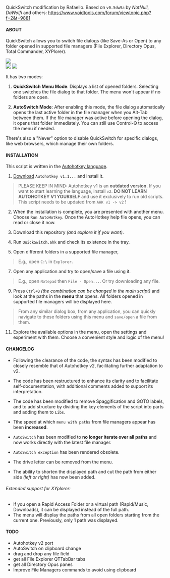 QuickSwitch modification by Rafaello. Based on `v0.5dw9a` by *NotNull*, *DaWolfi* and others: https://www.voidtools.com/forum/viewtopic.php?f=2&t=9881

#### ABOUT

QuickSwitch allows you to switch file dialogs (like Save-As or Open) to any folder opened in supported file managers (File Explorer, Directory Opus, Total Commander, XYPlorer). 

![](https://github.com/JoyHak/QuickSwitch-/blob/main/Images/(3).png)	
![](https://github.com/JoyHak/QuickSwitch-/blob/main/Images/(4).png)
![](https://github.com/JoyHak/QuickSwitch-/blob/main/Images/(5).png)

It has two modes:

1. **QuickSwitch Menu Mode**: Displays a list of opened folders. Selecting one switches the file dialog to that folder. The menu won't appear if no folders are open.

2. **AutoSwitch Mode**: After enabling this mode, the file dialog automatically opens the last active folder in the file manager when you Alt-Tab between them. If the file manager was active before opening the dialog, it opens that folder immediately. You can still use Control-Q to access the menu if needed.

There's also a "Never" option to disable QuickSwitch for specific dialogs, like web browsers, which manage their own folders.

#### INSTALLATION
This script is written in the [Autohotkey language](https://www.autohotkey.com/download/). 

1. [Download](https://www.autohotkey.com/download/) `Autohotkey v1.1...` and install it. 

> PLEASE KEEP IN MIND: Autohotkey v1 is an **outdated version.** If you want to start learning the language, install `v2`. **DO NOT LEARN AUTOHOTKEY V1 YOURSELF** and use it exclusively to run old scripts. This script needs to be updated from `AHK v1 -> v2` !

2. When the installation is complete, you are presented with another menu. Choose `Run AutoHotkey`.
Once the AutoHotkey help file opens, you can read or close it now. 

3. Download this repository *(and explore it if you want)*.

4. Run `QuickSwitch.ahk` and check its existence in the tray.

5. Open different folders in a supported file manager,
> E.g., open `C:\` in `Explorer`.

7. Open any application and try to open/save a file using it.
> E.g., open `Notepad` then `File - Open...`. Or try downloading any file.

9. Press `Ctrl+Q` *(the combination can be changed in the main script)* and look at the paths in the **menu** that opens. All folders opened in supported file managers will be displayed here.
> From any similar dialog box, from any application, you can quickly navigate to these folders using this menu and `save/open` a file from them.

11. Explore the available options in the menu, open the settings and experiment with them. Choose a convenient style and logic of the menu!

#### CHANGELOG

- Following the clearance of the code, the syntax has been modified to closely resemble that of Autohotkey v2, facilitating further adaptation to v2.

- The code has been restructured to enhance its clarity and to facilitate self-documentation, with additional comments added to support its interpretation.

- The code has been modified to remove Spaggification and GOTO labels, and to add structure by dividing the key elements of the script into parts and adding them to `Libs`.

- Tthe speed at which `menu with paths` from file managers appear has been **increased**.

- `AutoSwitch` has been modified to **no longer iterate over all paths** and now works directly with the latest file manager.

- `AutoSwitch exception` has been rendered obsolete.

- The drive letter can be removed from the menu.

- The ability to shorten the displayed path and cut the path from either side *(left or right)* has now been added.

###### Extended support for XYplorer:
  
- If you open a Rapid Access Folder or a virtual path (Rapid/Music, Downloads), it can be displayed instead of the full path.
- The menu will display the paths from all open folders starting from the current one. Previously, only 1 path was displayed.
    ​		

#### TODO

- Autohotkey v2 port
- AutoSwitch on clipboard change
- drag and drop any file field
- get all File Explorer QTTabBar tabs
- get all Directory Opus panes
- Improve File Managers commands to avoid using clipboard

